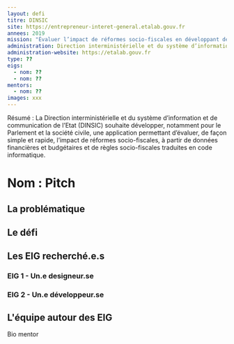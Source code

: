 ```yaml
---
layout: defi
titre: DINSIC
site: https://entrepreneur-interet-general.etalab.gouv.fr
annees: 2019
mission: "Évaluer l’impact de réformes socio-fiscales en développant des interfaces de simulation utilisables par tous"
administration: Direction interministérielle et du système d’information et de communication de l'Etat
administration-website: https://etalab.gouv.fr
type: ??
eigs:
  - nom: ??
  - nom: ??
mentors: 
  - nom: ??
images: xxx
---
```


Résumé : La Direction interministérielle et du système d’information et de 
communication de l’Etat (DINSIC) souhaite développer, notamment pour
le Parlement et la société civile, une application permettant d’évaluer, 
de façon simple et rapide, l’impact de réformes socio-fiscales, à partir
de données financières et budgétaires et de règles socio-fiscales 
traduites en code informatique.


# Nom : Pitch

## La problématique


## Le défi


## Les EIG recherché.e.s

### EIG 1 - Un.e designeur.se


### EIG 2 - Un.e développeur.se 

## L'équipe autour des EIG

Bio mentor

